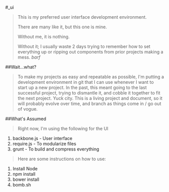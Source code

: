 #_ui

>This is my preferred user interface development environment. 
>
>There are many like it, but this one is mine.
>
>Without me, it is nothing. 
>
>Without it; I usually waste 2 days trying to remember how to set everything up or ripping out components from prior projects making a mess. *barf* 

##Wait...what?
>To make my projects as easy and repeatable as possible, I'm putting a development environment in git that I can use whenever I want to start up a new project. In the past, this meant going to the last successful project, trying to dismantle it, and cobble it together to fit the next project. Yuck city. This is a living project and document, so it will probably evolve over time, and branch as things come in / go out of vogue.

##What's Assumed
>Right now, I'm using the following for the UI

1. backbone.js - User interface
2. require.js - To modularize files
3. grunt - To build and compress everything

>Here are some instructions on how to use:

1. Install Node
2. npm install
3. bower install
4. bomb.sh
